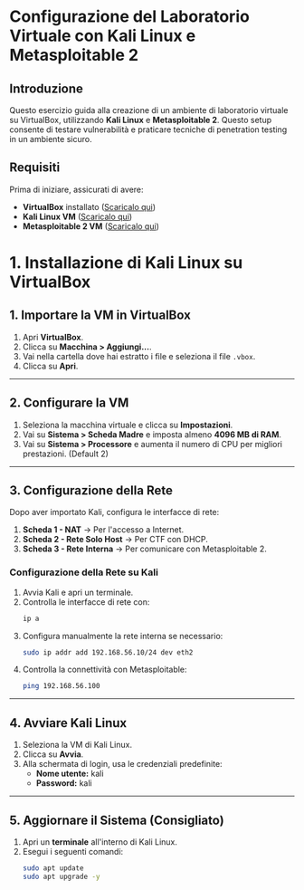 # Configurazione del Laboratorio Virtuale con Kali Linux e Metasploitable 2

## Introduzione
Questo esercizio guida alla creazione di un ambiente di laboratorio virtuale su VirtualBox, utilizzando **Kali Linux** e **Metasploitable 2**. Questo setup consente di testare vulnerabilità e praticare tecniche di penetration testing in un ambiente sicuro.

## Requisiti
Prima di iniziare, assicurati di avere:

- **VirtualBox** installato ([Scaricalo qui](https://www.virtualbox.org/))
- **Kali Linux VM** ([Scaricalo qui](https://www.kali.org/get-kali/#kali-virtual-machines))
- **Metasploitable 2 VM** ([Scaricalo qui](https://sourceforge.net/projects/metasploitable/))

# **1. Installazione di Kali Linux su VirtualBox**

## 1. Importare la VM in VirtualBox

1. Apri **VirtualBox**.
2. Clicca su **Macchina > Aggiungi...**.
3. Vai nella cartella dove hai estratto i file e seleziona il file `.vbox`.
4. Clicca su **Apri**.

---

## 2. Configurare la VM

1. Seleziona la macchina virtuale e clicca su **Impostazioni**.
2. Vai su **Sistema > Scheda Madre** e imposta almeno **4096 MB di RAM**.
3. Vai su **Sistema > Processore** e aumenta il numero di CPU per migliori prestazioni. (Default 2)

---

## 3. Configurazione della Rete

Dopo aver importato Kali, configura le interfacce di rete:

1. **Scheda 1 - NAT** → Per l'accesso a Internet.
2. **Scheda 2 - Rete Solo Host** → Per CTF con DHCP.
3. **Scheda 3 - Rete Interna** → Per comunicare con Metasploitable 2.

### Configurazione della Rete su Kali
1. Avvia Kali e apri un terminale.
2. Controlla le interfacce di rete con:
   ```bash
   ip a
   ```
3. Configura manualmente la rete interna se necessario:
   ```bash
   sudo ip addr add 192.168.56.10/24 dev eth2
   ```
4. Controlla la connettività con Metasploitable:
   ```bash
   ping 192.168.56.100
   ```

---

## 4. Avviare Kali Linux

1. Seleziona la VM di Kali Linux.
2. Clicca su **Avvia**.
3. Alla schermata di login, usa le credenziali predefinite:
   - **Nome utente:** kali
   - **Password:** kali

---

## 5. Aggiornare il Sistema (Consigliato)

1. Apri un **terminale** all'interno di Kali Linux.
2. Esegui i seguenti comandi:
   ```bash
   sudo apt update
   sudo apt upgrade -y
   ```

